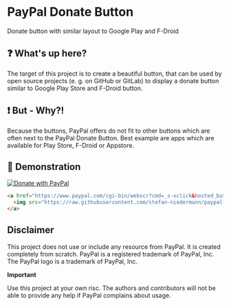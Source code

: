 # PayPal Donate Button
Donate button with similar layout to Google Play and F-Droid

## :question: What's up here?

The target of this project is to create a beautiful button, that can be used by open source projects (e. g. on GitHub or GitLab) to display a donate button similar to Google Play Store and F-Droid button.

## :exclamation: But - Why?!

Because the buttons, PayPal offers do not fit to other buttons which are often next to the PayPal Donate Button. Best example are apps which are available for Play Store, F-Droid or Appstore.

## :eyes: Demonstration

<a href="https://www.paypal.com/cgi-bin/webscr?cmd=_s-xclick&hosted_button_id=QT54MSJR6QU7Y">
  <img src="https://raw.githubusercontent.com/stefan-niedermann/paypal-donate-button/master/paypal-donate-button.png" alt="Donate with PayPal" />
</a>

```html
<a href="https://www.paypal.com/cgi-bin/webscr?cmd=_s-xclick&hosted_button_id=QT54MSJR6QU7Y">
  <img src="https://raw.githubusercontent.com/stefan-niedermann/paypal-donate-button/master/paypal-donate-button.png" alt="Donate with PayPal" />
</a>
```

## Disclaimer

This project does not use or include any resource from PayPal. It is created completely from scratch. PayPal is a registered trademark of PayPal, Inc. The PayPal logo is a trademark of PayPal, Inc.

**Important**

Use this project at your own risc. The authors and contributors will not be able to provide any help if PayPal complains about usage.

